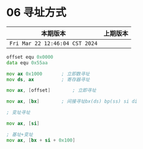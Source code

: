 # 06 寻址方式

|本期版本|上期版本 
|:---:|:---:
`Fri Mar 22 12:46:04 CST 2024` |

```asm
offset equ 0x0000
data equ 0x55aa

mov ax 0x1000		; 立即数寻址
mov ds, ax			; 寄存器寻址

mov ax, [offset]		; 立即寻址

mov ax, [bx] 		; 间接寻址bx(ds) bp(ss) si di

; 变址寻址

mov ax, [si]

; 基址+变址
mov ax, [bx + si + 0x100]
```